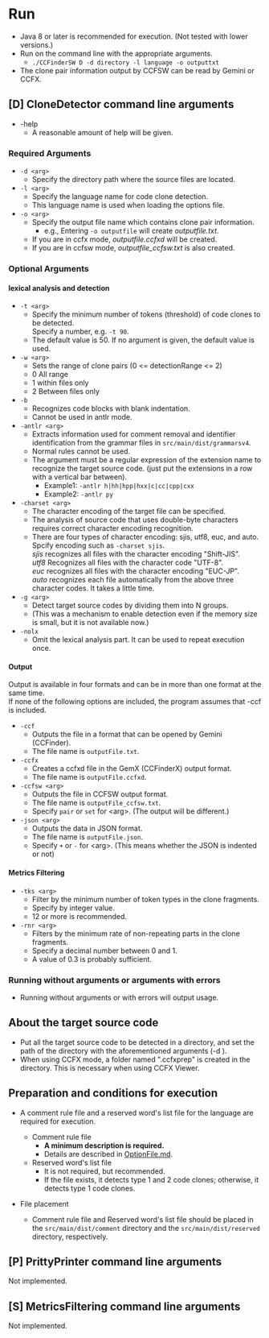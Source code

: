 # Run

- Java 8 or later is recommended for execution. (Not tested with lower versions.)
- Run on the command line with the appropriate arguments.
  - `./CCFinderSW D -d directory -l language -o outputtxt`
- The clone pair information output by CCFSW can be read by Gemini or CCFX.

## [D] CloneDetector command line arguments

- -help
  - A reasonable amount of help will be given.

### Required Arguments

- `-d <arg>`
  - Specify the directory path where the source files are located.
- `-l <arg>`
  - Specify the language name for code clone detection.
  - This language name is used when loading the options file.
- `-o <arg>`
  - Specify the output file name which contains clone pair information.
    - e.g., Entering `-o outputfile` will create _outputfile.txt_.
  - If you are in ccfx mode, _outputfile.ccfxd_ will be created.
  - If you are in ccfsw mode, _outputfile_ccfsw.txt_ is also created.

### Optional Arguments

#### lexical analysis and detection

- `-t <arg>`
  - Specify the minimum number of tokens (threshold) of code clones to be detected.  
    Specify a number, e.g. `-t 90`.
  - The default value is 50. If no argument is given, the default value is used.
- `-w <arg>`
  - Sets the range of clone pairs (0 <= detectionRange <= 2)
  - 0 All range
  - 1 within files only
  - 2 Between files only
- `-b`
  - Recognizes code blocks with blank indentation.
  - Cannot be used in antlr mode.
- `-antlr <arg>`
  - Extracts information used for comment removal and identifier identification from the grammar files in `src/main/dist/grammarsv4`.
  - Normal rules cannot be used.
  - The argument must be a regular expression of the extension name to recognize the target source code. (just put the extensions in a row with a vertical bar between).
    - Example1: `-antlr h|hh|hpp|hxx|c|cc|cpp|cxx`
    - Example2: `-antlr py`
- `-charset <arg>`
  - The character encoding of the target file can be specified.
  - The analysis of source code that uses double-byte characters requires correct character encoding recognition.
  - There are four types of character encoding: sjis, utf8, euc, and auto. Spcify encoding such as `-charset sjis`.  
    _sjis_ recognizes all files with the character encoding "Shift-JIS".  
    _utf8_ Recognizes all files with the character code "UTF-8".  
    _euc_ recognizes all files with the character encoding "EUC-JP".  
    _auto_ recognizes each file automatically from the above three character codes. It takes a little time.
- `-g <arg>`
  - Detect target source codes by dividing them into N groups.
  - (This was a mechanism to enable detection even if the memory size is small, but it is not available now.)
- `-nolx`
  - Omit the lexical analysis part. It can be used to repeat execution once.

#### Output

Output is available in four formats and can be in more than one format at the same time.  
If none of the following options are included, the program assumes that -ccf is included.

- `-ccf`
  - Outputs the file in a format that can be opened by Gemini (CCFinder).
  - The file name is `outputFile.txt`.
- `-ccfx`
  - Creates a ccfxd file in the GemX (CCFinderX) output format.
  - The file name is `outputFile.ccfxd`.
- `-ccfsw <arg>`
  - Outputs the file in CCFSW output format.
  - The file name is `outputFile_ccfsw.txt`.
  - Specify `pair` or `set` for \<arg>. (The output will be different.)
- `-json <arg>`
  - Outputs the data in JSON format.
  - The file name is `outputFile.json`.
  - Specify `+` or `-` for \<arg>. (This means whether the JSON is indented or not)

#### Metrics Filtering

- `-tks <arg>`
  - Filter by the minimum number of token types in the clone fragments.
  - Specify by integer value.
  - 12 or more is recommended.
- `-rnr <arg>`
  - Filters by the minimum rate of non-repeating parts in the clone fragments.
  - Specify a decimal number between 0 and 1.
  - A value of 0.3 is probably sufficient.

### Running without arguments or arguments with errors

- Running without arguments or with errors will output usage.

## About the target source code

- Put all the target source code to be detected in a directory, and set the path of the directory with the aforementioned arguments (-d <arg>).
- When using CCFX mode, a folder named ".ccfxprep" is created in the directory. This is necessary when using CCFX Viewer.

## Preparation and conditions for execution

- A comment rule file and a reserved word's list file for the language are required for execution.

  - Comment rule file
    - **A minimum description is required.**
    - Details are described in [OptionFile.md](/Usage/OptionFile.md).
  - Reserved word's list file
    - It is not required, but recommended.
    - If the file exists, it detects type 1 and 2 code clones; otherwise, it detects type 1 code clones.

- File placement
  - Comment rule file and Reserved word's list file should be placed in the `src/main/dist/comment` directory and the `src/main/dist/reserved` directory, respectively.

## [P] PrittyPrinter command line arguments

Not implemented.

## [S] MetricsFiltering command line arguments

Not implemented.

